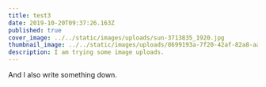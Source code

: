 ```yaml
---
title: test3
date: 2019-10-20T09:37:26.163Z
published: true
cover_image: ../../static/images/uploads/sun-3713835_1920.jpg
thumbnail_image: ../../static/images/uploads/8699193a-7f20-42af-82a8-aa6aad28471e.png
description: I am trying some image uploads.
---
```

And I also write something down.
